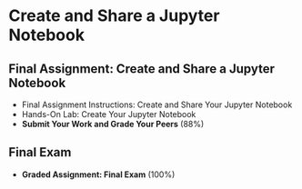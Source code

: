 # Create and Share a Jupyter Notebook
## Final Assignment: Create and Share a Jupyter Notebook
- Final Assignment Instructions: Create and Share Your Jupyter Notebook
- Hands-On Lab: Create Your Jupyter Notebook
- **Submit Your Work and Grade Your Peers** (88%)
## Final Exam
- **Graded Assignment: Final Exam** (100%)
